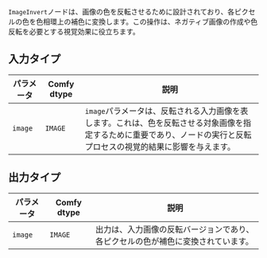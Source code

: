 `ImageInvert`ノードは、画像の色を反転させるために設計されており、各ピクセルの色を色相環上の補色に変換します。この操作は、ネガティブ画像の作成や色反転を必要とする視覚効果に役立ちます。

## 入力タイプ

| パラメータ | Comfy dtype | 説明 |
|-----------|-------------|-------------|
| `image`   | `IMAGE`     | `image`パラメータは、反転される入力画像を表します。これは、色を反転させる対象画像を指定するために重要であり、ノードの実行と反転プロセスの視覚的結果に影響を与えます。 |

## 出力タイプ

| パラメータ | Comfy dtype | 説明 |
|-----------|-------------|-------------|
| `image`   | `IMAGE`     | 出力は、入力画像の反転バージョンであり、各ピクセルの色が補色に変換されています。 |
